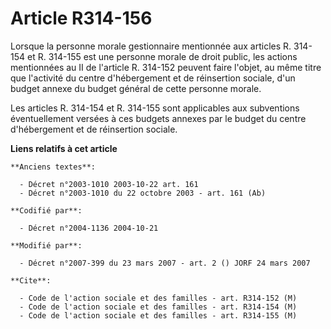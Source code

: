 # Article R314-156

Lorsque la personne morale gestionnaire mentionnée aux articles R. 314-154 et R. 314-155 est une personne morale de droit
public, les actions mentionnées au II de l'article R. 314-152 peuvent faire l'objet, au même titre que l'activité du centre
d'hébergement et de réinsertion sociale, d'un budget annexe du budget général de cette personne morale.

Les articles R. 314-154 et R. 314-155 sont applicables aux subventions éventuellement versées à ces budgets annexes par le
budget du centre d'hébergement et de réinsertion sociale.

**Liens relatifs à cet article**

	**Anciens textes**:

	  - Décret n°2003-1010 2003-10-22 art. 161
	  - Décret n°2003-1010 du 22 octobre 2003 - art. 161 (Ab)

	**Codifié par**:

	  - Décret n°2004-1136 2004-10-21

	**Modifié par**:

	  - Décret n°2007-399 du 23 mars 2007 - art. 2 () JORF 24 mars 2007

	**Cite**:

	  - Code de l'action sociale et des familles - art. R314-152 (M)
	  - Code de l'action sociale et des familles - art. R314-154 (M)
	  - Code de l'action sociale et des familles - art. R314-155 (M)
